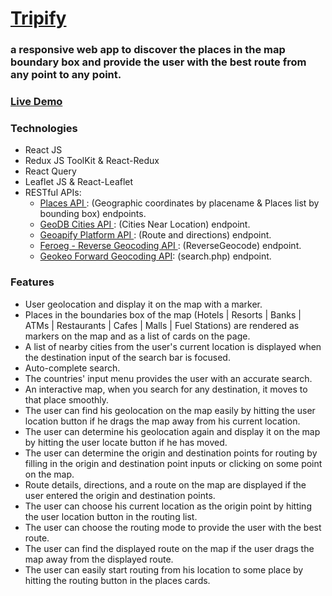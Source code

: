 <h1><a href="https://abd-elrhman-osama.github.io/Tripify/">Tripify</a></h1>
<h3>
    a responsive web app to discover the places in the map boundary box and provide the user with the best route from any point to any point.
</h3>
<h3><a href="https://abd-elrhman-osama.github.io/Tripify/">Live Demo</a></h3>
<h3>Technologies</h3>
<ul>
    <li>React JS</li>
    <li>Redux JS ToolKit & React-Redux</li>
    <li>React Query</li>
    <li>Leaflet JS & React-Leaflet</li>
    <li>
        RESTful APIs:
        <ul>
            <li>
                <a href="https://rapidapi.com/opentripmap/api/places1">
                    Places API
                </a>
                : (Geographic coordinates by placename & Places list by bounding box) endpoints.
            </li>
            <li>
                <a href="https://rapidapi.com/wirefreethought/api/geodb-cities">
                    GeoDB Cities API
                </a>
                : (Cities Near Location) endpoint.
            </li>
            <li>
                <a href="https://rapidapi.com/geoapify-gmbh-geoapify/api/geoapify-platform">
                    Geoapify Platform API
                </a>
                : (Route and directions) endpoint.
            </li>
            <li>
                <a href="https://rapidapi.com/castelli0giovanni-VdUSmLXuCR3/api/feroeg-reverse-geocoding">
                    Feroeg - Reverse Geocoding API
                </a>
                : (ReverseGeocode) endpoint.
            </li>
            <li><a href="https://rapidapi.com/geokeo-geokeo-default/api/geokeo-forward-geocoding">Geokeo Forward Geocoding API</a>: (search.php) endpoint.</li>
        </ul>
    </li>
</ul>
<h3>Features</h3>
<ul>
    <li>
        User geolocation and display it on the map with a marker.
    </li>
    <li>
        Places in the boundaries box of the map (Hotels | Resorts | Banks | ATMs | Restaurants | Cafes | Malls | Fuel Stations) are rendered as markers on the map and as a list of cards on the page.
    </li>
    <li>
        A list of nearby cities from the user's current location is displayed when the destination input of the search bar is focused.
    </li>
    <li>
        Auto-complete search.
    </li>
    <li>
        The countries' input menu provides the user with an accurate search.
    </li>
    <li>
        An interactive map, when you search for any destination, it moves to that place smoothly.
    </li>
    <li>
        The user can find his geolocation on the map easily by hitting the user location button if he drags the map away from his current location.
    </li>
    <li>
        The user can determine his geolocation again and display it on the map by hitting the user locate button if he has moved.
    </li>
    <li>
        The user can determine the origin and destination points for routing by filling in the origin and destination point inputs or clicking on some point on the map.
    </li>
    <li>
        Route details, directions, and a route on the map are displayed if the user entered the origin and destination points.
    </li>
    <li>
        The user can choose his current location as the origin point by hitting the user location button in the routing list.
    </li>
    <li>
        The user can choose the routing mode to provide the user with the best route.
    </li>
    <li>
        The user can find the displayed route on the map if the user drags the map away from the displayed route.
    </li>
    <li>
        The user can easily start routing from his location to some place by hitting the routing button in the places cards.
    </li>
</ul>
